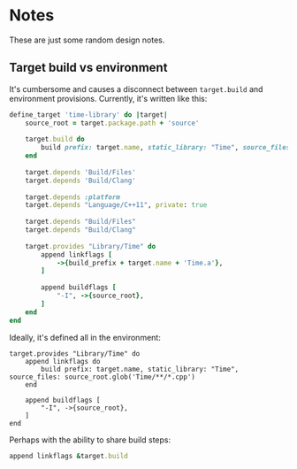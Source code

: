 # Notes

These are just some random design notes.

## Target build vs environment

It's cumbersome and causes a disconnect between `target.build` and environment provisions. Currently, it's written like this:

```ruby
define_target 'time-library' do |target|
	source_root = target.package.path + 'source'
	
	target.build do
		build prefix: target.name, static_library: "Time", source_files: source_root.glob('Time/**/*.cpp')
	end
	
	target.depends 'Build/Files'
	target.depends 'Build/Clang'
	
	target.depends :platform
	target.depends "Language/C++11", private: true
	
	target.depends "Build/Files"
	target.depends "Build/Clang"
	
	target.provides "Library/Time" do
		append linkflags [
			->{build_prefix + target.name + 'Time.a'},
		]
		
		append buildflags [
			"-I", ->{source_root},
		]
	end
end
```

Ideally, it's defined all in the environment:

```
target.provides "Library/Time" do
	append linkflags do
		build prefix: target.name, static_library: "Time", source_files: source_root.glob('Time/**/*.cpp')
	end
	
	append buildflags [
		"-I", ->{source_root},
	]
end
```

Perhaps with the ability to share build steps:

```ruby
append linkflags &target.build
```
